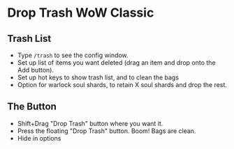 ﻿Drop Trash WoW Classic
======================

Trash List
----------

* Type `/trash` to see the config window.
* Set up list of items you want deleted (drag an item and drop onto the Add button).
* Set up hot keys to show trash list, and to clean the bags
* Option for warlock soul shards, to retain X soul shards and drop the rest.

The Button
----------

* Shift+Drag "Drop Trash" button where you want it.
* Press the floating "Drop Trash" button. Boom! Bags are clean.
* Hide in options
